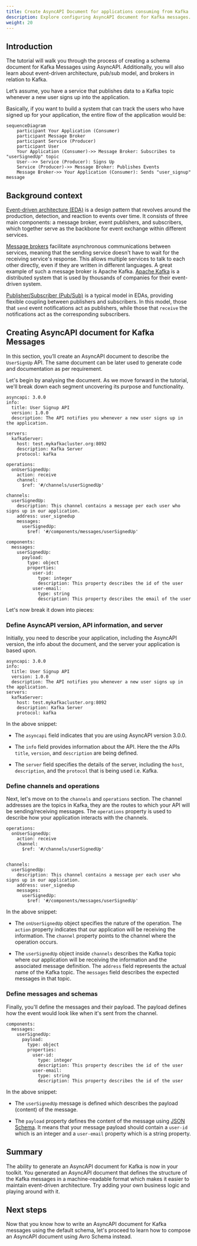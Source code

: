 ```yaml
---
title: Create AsyncAPI Document for applications consuming from Kafka
description: Explore configuring AsyncAPI document for Kafka messages.
weight: 20
---
```


## Introduction

The tutorial will walk you through the process of creating a schema document for Kafka Messages using AsyncAPI. Additionally, you will also learn about event-driven architecture, pub/sub model, and brokers in relation to Kafka. 
  
Let’s assume, you have a service that publishes data to a Kafka topic whenever a new user signs up into the application.

Basically, if you want to build a system that can track the users who have signed up for your application, the entire flow of the application would be:

```mermaid
sequenceDiagram
    participant Your Application (Consumer)
    participant Message Broker
    participant Service (Producer)
    participant User
    Your Application (Consumer)->> Message Broker: Subscribes to "userSignedUp" topic
    User-->> Service (Producer): Signs Up
    Service (Producer)->> Message Broker: Publishes Events
    Message Broker->> Your Application (Consumer): Sends "user_signup" message
```    


## Background context

[Event-driven architecture (EDA)](/docs/tutorials/getting-started/event-driven-architectures) is a design pattern that revolves around the production, detection, and reaction to events over time. It consists of three main components: a message broker, event publishers, and subscribers, which together serve as the backbone for event exchange within different services. 

[Message brokers](/docs/tutorials/getting-started/event-driven-architectures#message-broker) facilitate asynchronous communications between services, meaning that the sending service doesn't have to wait for the receiving service's response. This allows multiple services to talk to each other directly, even if they are written in different languages. A great example of such a message broker is Apache Kafka. [Apache Kafka](https://kafka.apache.org/) is a distributed system that is used by thousands of companies for their event-driven system.

[Publisher/Subscriber (Pub/Sub)](/docs/tutorials/getting-started/event-driven-architectures#publishersubscriber) is a typical model in EDAs, providing flexible coupling between publishers and subscribers. In this model, those that `send` event notifications act as publishers, while those that `receive` the notifications act as the corresponding subscribers.

## Creating AsyncAPI document for Kafka Messages  

In this section, you’ll create an AsyncAPI document to describe the `UserSignUp` API. The same document can be later used to generate code and documentation as per requirement.

Let's begin by analysing the document. As we move forward in the tutorial, we'll break down each segment uncovering its purpose and functionality.

```
asyncapi: 3.0.0
info:
  title: User Signup API
  version: 1.0.0
  description: The API notifies you whenever a new user signs up in the application.

servers:
  kafkaServer:
    host: test.mykafkacluster.org:8092
    description: Kafka Server
    protocol: kafka

operations:
  onUserSignedUp:
    action: receive
    channel:
      $ref: '#/channels/userSignedUp'

channels:
  userSignedUp:
    description: This channel contains a message per each user who signs up in our application.
    address: user_signedup
    messages:
      userSignedUp:
        $ref: '#/components/messages/userSignedUp'

components:
  messages:
    userSignedUp:
      payload:
        type: object
        properties:
          user-id:
            type: integer
            description: This property describes the id of the user
          user-email:
            type: string
            description: This property describes the email of the user
```

Let's now break it down into pieces:

### Define AsyncAPI version, API information, and server

Initially, you need to describe your application, including the AsyncAPI version, the info about the document, and the server your application is based upon.

```
asyncapi: 3.0.0
info:
  title: User Signup API
  version: 1.0.0
  description: The API notifies you whenever a new user signs up in the application.
servers:
  kafkaServer:
    host: test.mykafkacluster.org:8092
    description: Kafka Server
    protocol: kafka
```

In the above snippet:

- The `asyncapi` field indicates that you are using AsyncAPI version 3.0.0.
  
- The `info` field provides information about the API. Here the the APIs `title`, `version`, and `description` are being defined.
  
- The `server` field specifies the details of the server, including the `host`, `description`, and the `protocol` that is being used i.e. Kafka.

### Define channels and operations

Next, let's move on to the `channels` and `operations` section. The channel addresses are the topics in Kafka, they are the routes to which your API will be sending/receiving messages. The `operations` property is used to describe how your application interacts with the channels.

```
operations:
  onUserSignedUp:
    action: receive
    channel:
      $ref: '#/channels/userSignedUp'


channels:
  userSignedUp:
    description: This channel contains a message per each user who signs up in our application.
    address: user_signedup
    messages:
      userSignedUp:
        $ref: '#/components/messages/userSignedUp'
```

In the above snippet:

- The `onUserSignedUp` object specifies the nature of the operation. The `action` property indicates that our application will be receiving the information. The `channel` property points to the channel where the operation occurs.
  
- The `userSignedUp` object inside `channels` describes the Kafka topic where our application will be receiving the information and the associated message definition. The `address` field represents the actual name of the Kafka topic. The `messages` field describes the expected messages in that topic. 

### Define messages and schemas

Finally, you'll define the messages and their payload. The payload defines how the event would look like when it's sent from the channel.

```
components:
  messages:
    userSignedUp:
      payload:
        type: object
        properties:
          user-id:
            type: integer
            description: This property describes the id of the user
          user-email:
            type: string
            description: This property describes the id of the user
```

In the above snippet:

- The `userSignedUp` message is defined which describes the payload (content) of the message.
  
- The `payload` property defines the content of the message using [JSON Schema](https://json-schema.org/). It means that your message payload should contain a `user-id` which is an integer and a `user-email` property which is a string property.

## Summary

The ability to generate an AsyncAPI document for Kafka is now in your toolkit. You generated an AsyncAPI document that defines the structure of the Kafka messages in a machine-readable format which makes it easier to maintain event-driven architecture. Try adding your own business logic and playing around with it.

## Next steps

Now that you know how to write an AsyncAPI document for Kafka messages using the default schema, let's proceed to learn how to compose an AsyncAPI document using Avro Schema instead. 
